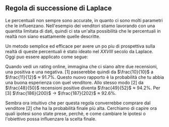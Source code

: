 ## Regola di successione di Laplace
Le percentuali non sempre sono accurate, in quanto ci sono molti parametri che le influenzano. Nell'esempio dei venditori stiamo lavorando con una quantita limitata di dati, quindi ci sta un'alta possibilità che le percentuali in realtà non siano esattamente quelle descritte.

Un metodo semplice ed efficace per avere un po piu di prospettiva sulla realtà di queste percentuali è stato ideato nel $XXVIII$ secolo da Laplace.
Oggi puo essere applicato come segue:

Quando vedi un rating online, immagina che ci siano altre due recensioni, una positiva e una negativa. [1] passerebbe quindi da $\frac{10}{10}$ a $\frac{11}{12}$ $\approx$ 91.7%. Questo nuovo rapporto è la probabilità che tu abbia una buona esperienza con quel venditore.
Allo stesso modo [2] da $\frac{48}{50}$ recensioni positive diventa $\frac{49}{52}$ $\approx$ 94.2%.
Per [3] $\frac{186}{200}$ -> $\frac{187}{202}$ $\approx$ 92.6%.

Sembra ora intuitivo che per questa regola converrebbe comprare dal venditore [2] che ha la probabilità finale più alta.
Cerchiamo di capire ora quali ipotesi sono state prese, perchè, e come cambiare le ipotesi o l'obiettivo possa influenzare la scelta finale.
